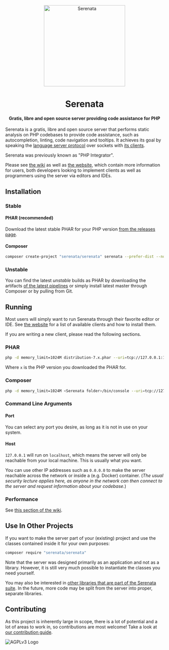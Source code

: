 <div align="center">
<a href="https://gitlab.com/Serenata/Serenata"><img src="https://assets.gitlab-static.net/uploads/-/system/project/avatar/2815601/PHP_Integrator.png" alt="Serenata" title="Serenata" width="258"></a>

<h1>Serenata</h1>
<h4>Gratis, libre and open source server providing code assistance for PHP</h4>
</div>

Serenata is a gratis, libre and open source server that performs static analysis on PHP codebases to provide code assistance, such as autocompletion, linting, code navigation and tooltips. It achieves its goal by speaking the [language server protocol](https://microsoft.github.io/language-server-protocol/) over sockets with [its clients](https://serenata.gitlab.io/#what-do-i-need).

Serenata was previously known as "PHP Integrator".

Please see [the wiki](https://gitlab.com/Serenata/Serenata/wikis/home) as well as [the website](https://serenata.gitlab.io/), which contain more information for users, both developers looking to implement clients as well as programmers using the server via editors and IDEs.

## Installation
### Stable
#### PHAR (recommended)
Download the latest stable PHAR for your PHP version [from the releases page](https://gitlab.com/Serenata/Serenata/-/tags).

#### Composer
```sh
composer create-project "serenata/serenata" serenata --prefer-dist --no-dev
```

### Unstable
You can find the latest _unstable_ builds as PHAR by downloading the artifacts [of the latest pipelines](https://gitlab.com/Serenata/Serenata/pipelines) or simply install latest master through Composer or by pulling from Git.

## Running
Most users will simply want to run Serenata through their favorite editor or IDE. See [the website](https://serenata.gitlab.io/#what-do-i-need) for a list of available clients and how to install them.

If you are writing a new client, please read the following sections.

### PHAR
```sh
php -d memory_limit=1024M distribution-7.x.phar --uri=tcp://127.0.0.1:11111
```

Where `x` is the PHP version you downloaded the PHAR for.

### Composer
```sh
php -d memory_limit=1024M <Serenata folder>/bin/console --uri=tcp://127.0.0.1:11111
```

### Command Line Arguments
#### Port
You can select any port you desire, as long as it is not in use on your system.

#### Host
`127.0.0.1` will run on `localhost`, which means the server will only be reachable from your local machine. This is usually what you want.

You can use other IP addresses such as `0.0.0.0` to make the server reachable across the network or inside a (e.g. Docker) container. (_The usual security lecture applies here, as anyone in the network can then connect to the server and request information about your codebase._)

### Performance
See [this section of the wiki](https://gitlab.com/Serenata/Serenata/wikis/Advanced%20Configuration).

## Use In Other Projects
If you want to make the server part of your (existing) project and use the classes contained inside it for your own purposes:

```sh
composer require "serenata/serenata"
```

Note that the server was designed primarily as an application and not as a library. However, it is still very much possible to instantiate the classes you need yourself.

You may also be interested in [other libraries that are part of the Serenata suite](https://gitlab.com/Serenata). In the future, more code may be split from the server into proper, separate libraries.

## Contributing
As this project is inherently large in scope, there is a lot of potential and a lot of areas to work in, so contributions are most welcome! Take a look at [our contribution guide](https://gitlab.com/Serenata/Serenata/blob/master/CONTRIBUTING.md).

![AGPLv3 Logo](https://www.gnu.org/graphics/agplv3-with-text-162x68.png)
